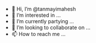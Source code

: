 - 👋 Hi, I’m @tanmayimahesh
- 👀 I’m interested in ...
- 🌱 I’m currently partying ...
- 💞️ I’m looking to collaborate on ...
- 📫 How to reach me ...

<!---
tanmayimahesh/tanmayimahesh is a ✨ special ✨ repository because its `README.md` (this file) appears on your GitHub profile.
You can click the Preview link to take a look at your changes.
--->
